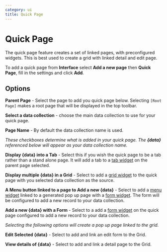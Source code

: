 ```yaml
---
category: ui
title: Quick Page
---
```

# Quick Page

The quick page feature creates a set of linked pages, with preconfigured widgets. This is best used to create a grid with linked detail and edit page.

To add a quick page from **Interface** select **Add a new page** then **Quick Page**, fill in the settings and click **Add**.

## Options

**Parent Page** - Select the page to add you quick page below. Selecting `[Root Page]` makes a root page that will be displayed in the top toolbar.

**Select a data collection** - choose the main data collection to use for your quick page.

**Page Name** - By default the data collection name is used.

_These checkboxes determine what is added in your quick page. The **{data}** referenced below will appear as your data collection name._

**Display {data} into a Tab** - Select this if you wish the quick page to be a tab rather than a stand alone page. It will add a tab to a [tab widget](../../widgets/tab/Tab.md) on the parent page selected.

**Display multiple {data} in a Grid** - Select to add a [grid widget](../../widgets/grid/Grid.md) to the quick page with you selected data collection as the source.

**A Menu button linked to a page to Add a new {data}** - Select to add a [menu widget](../../widgets/menu/Menu.md) linked to a generated pop up page with a [form widget](../../widgets/form/Form.md). The form will be configured to add a new record to your data collection.

**Add a new {data} with a Form** - Select to a add a [form widget](../../widgets/form/Form.md) on the quick page configured to add a new record to your data collection.

_Selecting the following options will create a pop up page linked to the grid._

**Edit Selected {data}** - Select to add and link an edit form to the Grid.

**View details of {data}** - Select to add and link a detail page to the Grid.
